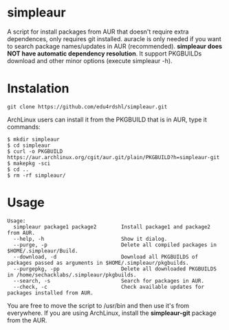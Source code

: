 # simpleaur
A script for install packages from AUR that doesn't require extra dependences, only requires git installed. auracle is only needed if you want to search package names/updates in AUR (recommended). **simpleaur does NOT have automatic dependency resolution**. It support PKGBUILDs download and other minor options (execute simpleaur -h).

# Instalation
`git clone https://github.com/edu4rdshl/simpleaur.git`

ArchLinux users can install it from the PKGBUILD that is in AUR, type it commands:

```
$ mkdir simpleaur
$ cd simpleaur
$ curl -o PKGBUILD https://aur.archlinux.org/cgit/aur.git/plain/PKGBUILD?h=simpleaur-git
$ makepkg -sci
$ cd ..
$ rm -rf simpleaur/
```
# Usage

```
Usage:
  simpleaur package1 package2        Install package1 and package2 from AUR.
  --help, -h                         Show it dialog.
  --purge, -p                        Delete all compiled packages in $HOME/.simpleaur/Build.
  --download, -d                     Download all PKGBUILDS of packages passed as arguments in $HOME/.simpleaur/pkgbuilds.
  --purgepkg, -pp                    Delete all downloaded PKGBUILDS in /home/sechacklabs/.simpleaur/pkgbuilds.
  --search, -s                       Search for packages in AUR.
  --check, -c                        Check available updates for packages installed from AUR.
```

You are free to move the script to /usr/bin and then use it's from everywhere. If you are using ArchLinux, install the <b>simpleaur-git</b> package from the AUR.
